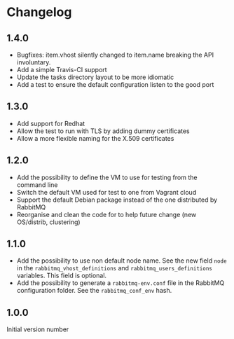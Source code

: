 # Changelog

## 1.4.0

* Bugfixes: item.vhost silently changed to item.name breaking the API
  involuntary.
* Add a simple Travis-CI support
* Update the tasks directory layout to be more idiomatic
* Add a test to ensure the default configuration listen to the good port

## 1.3.0

* Add support for Redhat
* Allow the test to run with TLS by adding dummy certificates
* Allow a more flexible naming for the X.509 certificates

## 1.2.0

* Add the possibility to define the VM to use for testing from the command line
* Switch the default VM used for test to one from Vagrant cloud
* Support the default Debian package instead of the one distributed by RabbitMQ
* Reorganise and clean the code for to help future change (new OS/distrib,
  clustering)

## 1.1.0

* Add the possibility to use non default node name. See the new field `node` in
  the `rabbitmq_vhost_definitions` and `rabbitmq_users_definitions` variables.
  This field is optional.
* Add the possibility to generate a `rabbitmq-env.conf` file in the RabbitMQ
  configuration folder. See the `rabbitmq_conf_env` hash.

## 1.0.0

Initial version number
